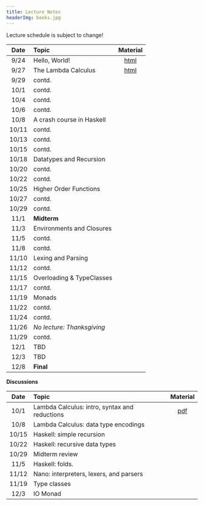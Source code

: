 ```yaml
---
title: Lecture Notes
headerImg: books.jpg
---
```


Lecture schedule is subject to change!

| Date       | Topic                           | Material                  |
|:----------:|:--------------------------------|:-------------------------:|
| 9/24       | Hello, World!                   | [html][lec0]              |            
| 9/27       | The Lambda Calculus             | [html][lec1]              |
| 9/29       | contd.                          |                           |
| 10/1       | contd.                          |                           |
| 10/4       | contd.                          |                           |
| 10/6       | contd.                          |                           |
| 10/8       | A crash course in Haskell       |                           |
| 10/11      | contd.                          |                           |
| 10/13      | contd.                          |                           |
| 10/15      | contd.                          |                           |
| 10/18      | Datatypes and Recursion         |                           |
| 10/20      | contd.                          |                           |
| 10/22      | contd.                          |                           |
| 10/25      | Higher Order Functions          |                           |
| 10/27      | contd.                          |                           |
| 10/29      | contd.                          |                           |
| 11/1       | **Midterm**                     |                           |
| 11/3       | Environments and Closures       |                           |
| 11/5       | contd.                          |                           |
| 11/8       | contd.                          |                           |
| 11/10      | Lexing and Parsing              |                           |
| 11/12      | contd.                          |                           |
| 11/15      | Overloading & TypeClasses       |                           |
| 11/17      | contd.                          |                           |
| 11/19      | Monads                          |                           |
| 11/22      | contd.                          |                           |
| 11/24      | contd.                          |                           |
| 11/26      |  *No lecture: Thanksgiving*     |                           |
| 11/29      | contd.                          |                           |
| 12/1       | TBD                             |                           |
| 12/3       | TBD                             |                           |
| 12/8       | **Final**                       |                           |


**Discussions**

| Date       | Topic                                           | Material                  |
|:----------:|:------------------------------------------------|:-------------------------:|
| 10/1       | Lambda Calculus: intro, syntax and reductions   | [pdf][disc1]              |
| 10/8       | Lambda Calculus: data type encodings            |                           |
| 10/15      | Haskell: simple recursion                       |                           |
| 10/22      | Haskell: recursive data types                   |                           |
| 10/29      | Midterm review                                  |                           |
| 11/5       | Haskell: folds.                                 |                           |
| 11/12      | Nano: interpreters, lexers, and parsers         |                           |
| 11/19      | Type classes                                    |                           |
| 12/3       | IO Monad                                        |                           |


[lec0]: lectures/00-hello.html
[lec1]: lectures/01-lambda.html
[lec2]: lectures/02-haskell.html
[lec3]: lectures/03-datatypes.html
[lec4]: lectures/04-hof.html
[lec5]: lectures/05-closure.html
[lec6]: lectures/06-parsing.html
[lec7]: lectures/07-classes.html
[lec8]: lectures/08-monads.html
[lec9]: lectures/09-types.html
[soundness]: lectures/soundness.html
[mock-final]: https://github.com/cse130-assignments/mock-final

[disc1]: /static/raw/discussion-week-01.pdf
[disc2]: /static/raw/discussion-week-02.pdf
[disc3]: /static/raw/discussion-week-03.pdf
[disc3code]: /static/raw/discussion-week-03.hs
[disc4]: /static/raw/discussion-week-04.pdf
[disc4code]: /static/raw/discussion-week-04.hs
[disc5]: /static/raw/discussion-week-05.pdf
[disc5code]: /static/raw/discussion-week-05.hs
[disc6]: /static/raw/discussion-week-06.pdf
[disc6code]: /static/raw/discussion-week-06.hs
[disc7]: /static/raw/discussion-week-07.pdf
[disc8]: /static/raw/discussion-week-08.pdf
[disc8code]: /static/raw/discussion-week-08.hs
[disc9]: /static/raw/discussion-week-09.pdf

[parsing]: https://github.com/cse130-sp18/arith
[elsa]: https://github.com/ucsd-progsys/elsa
